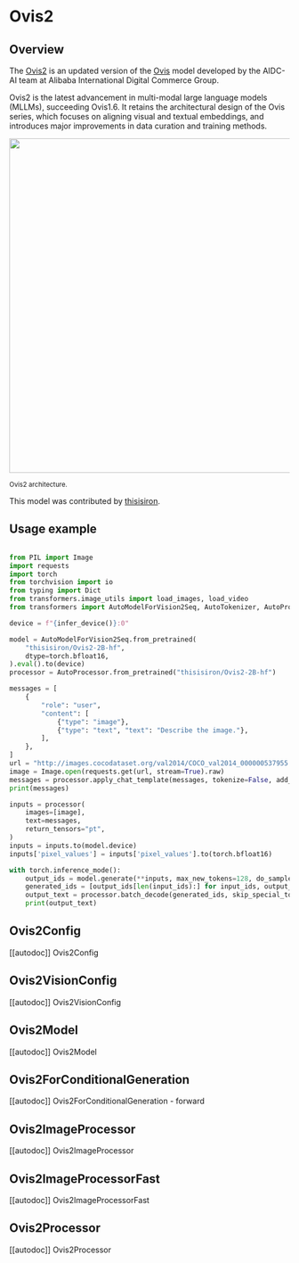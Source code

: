<!--Copyright 2025 The HuggingFace Team. All rights reserved.

Licensed under the Apache License, Version 2.0 (the "License"); you may not use this file except in compliance with
the License. You may obtain a copy of the License at

http://www.apache.org/licenses/LICENSE-2.0

Unless required by applicable law or agreed to in writing, software distributed under the License is distributed on
an "AS IS" BASIS, WITHOUT WARRANTIES OR CONDITIONS OF ANY KIND, either express or implied. See the License for the
specific language governing permissions and limitations under the License.

⚠️ Note that this file is in Markdown but contain specific syntax for our doc-builder (similar to MDX) that may not be
rendered properly in your Markdown viewer.

-->

# Ovis2

## Overview

The [Ovis2](https://github.com/AIDC-AI/Ovis) is an updated version of the [Ovis](https://arxiv.org/abs/2405.20797) model developed by the AIDC-AI team at Alibaba International Digital Commerce Group. 

Ovis2 is the latest advancement in multi-modal large language models (MLLMs), succeeding Ovis1.6. It retains the architectural design of the Ovis series, which focuses on aligning visual and textual embeddings, and introduces major improvements in data curation and training methods.

<img src="https://cdn-uploads.huggingface.co/production/uploads/637aebed7ce76c3b834cea37/XB-vgzDL6FshrSNGyZvzc.png"  width="600">

<small> Ovis2 architecture.</small>

This model was contributed by [thisisiron](https://huggingface.co/thisisiron).

## Usage example

```python

from PIL import Image
import requests
import torch
from torchvision import io
from typing import Dict
from transformers.image_utils import load_images, load_video
from transformers import AutoModelForVision2Seq, AutoTokenizer, AutoProcessor, infer_device

device = f"{infer_device()}:0"

model = AutoModelForVision2Seq.from_pretrained(
    "thisisiron/Ovis2-2B-hf",
    dtype=torch.bfloat16,
).eval().to(device)
processor = AutoProcessor.from_pretrained("thisisiron/Ovis2-2B-hf")

messages = [
    {
        "role": "user",
        "content": [
            {"type": "image"},
            {"type": "text", "text": "Describe the image."},
        ],
    },
]
url = "http://images.cocodataset.org/val2014/COCO_val2014_000000537955.jpg"
image = Image.open(requests.get(url, stream=True).raw)
messages = processor.apply_chat_template(messages, tokenize=False, add_generation_prompt=True)
print(messages)

inputs = processor(
    images=[image],
    text=messages,
    return_tensors="pt",
)
inputs = inputs.to(model.device)
inputs['pixel_values'] = inputs['pixel_values'].to(torch.bfloat16)

with torch.inference_mode():
    output_ids = model.generate(**inputs, max_new_tokens=128, do_sample=False)
    generated_ids = [output_ids[len(input_ids):] for input_ids, output_ids in zip(inputs.input_ids, output_ids)]
    output_text = processor.batch_decode(generated_ids, skip_special_tokens=True)
    print(output_text)
```

## Ovis2Config

[[autodoc]] Ovis2Config

## Ovis2VisionConfig

[[autodoc]] Ovis2VisionConfig

## Ovis2Model

[[autodoc]] Ovis2Model

## Ovis2ForConditionalGeneration

[[autodoc]] Ovis2ForConditionalGeneration
    - forward

## Ovis2ImageProcessor

[[autodoc]] Ovis2ImageProcessor

## Ovis2ImageProcessorFast

[[autodoc]] Ovis2ImageProcessorFast

## Ovis2Processor

[[autodoc]] Ovis2Processor
